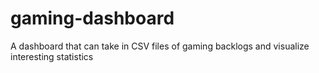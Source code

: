 # gaming-dashboard
A dashboard that can take in CSV files of gaming backlogs and visualize interesting statistics
